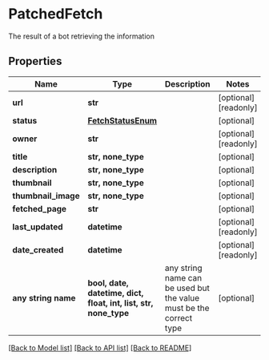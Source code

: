 # PatchedFetch

The result of a bot retrieving the information

## Properties
Name | Type | Description | Notes
------------ | ------------- | ------------- | -------------
**url** | **str** |  | [optional] [readonly] 
**status** | [**FetchStatusEnum**](FetchStatusEnum.md) |  | [optional] 
**owner** | **str** |  | [optional] [readonly] 
**title** | **str, none_type** |  | [optional] 
**description** | **str, none_type** |  | [optional] 
**thumbnail** | **str, none_type** |  | [optional] 
**thumbnail_image** | **str, none_type** |  | [optional] 
**fetched_page** | **str** |  | [optional] 
**last_updated** | **datetime** |  | [optional] [readonly] 
**date_created** | **datetime** |  | [optional] [readonly] 
**any string name** | **bool, date, datetime, dict, float, int, list, str, none_type** | any string name can be used but the value must be the correct type | [optional]

[[Back to Model list]](../README.md#documentation-for-models) [[Back to API list]](../README.md#documentation-for-api-endpoints) [[Back to README]](../README.md)


